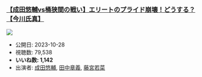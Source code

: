 ### [【成田悠輔vs桶狭間の戦い】エリートのプライド崩壊！どうする？【今川氏真】](https://www.youtube.com/watch?v=06lHVZwx5xs)
[![](https://img.youtube.com/vi/06lHVZwx5xs/sddefault.jpg)](https://www.youtube.com/watch?v=06lHVZwx5xs)
-   公開日: 2023-10-28
-   視聴数: 79,538
-   **いいね数: 1,142**
-   出演者: [成田悠輔](/rehacq_fan/people/成田悠輔 "wikilink"), [田中章義](/rehacq_fan/people/田中章義 "wikilink"), [藤宮若菜](/rehacq_fan/people/藤宮若菜 "wikilink")
